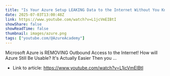 ```yaml
---
title: "Is Your Azure Setup LEAKING Data to the Internet Without You Knowing"
date: 2025-07-03T13:00:48Z
link: https://www.youtube.com/watch?v=L1jcVmEIBtI
showShare: false
showReadTime: false
thumbnail: images/azure.png
tags: ["youtube.com/@AzureAcademy"]
---
```

Microsoft Azure is REMOVING Outbound Access to the Internet! How will Azure Still Be Usable? It's Actually Easier Then you ...

- Link to article: https://www.youtube.com/watch?v=L1jcVmEIBtI